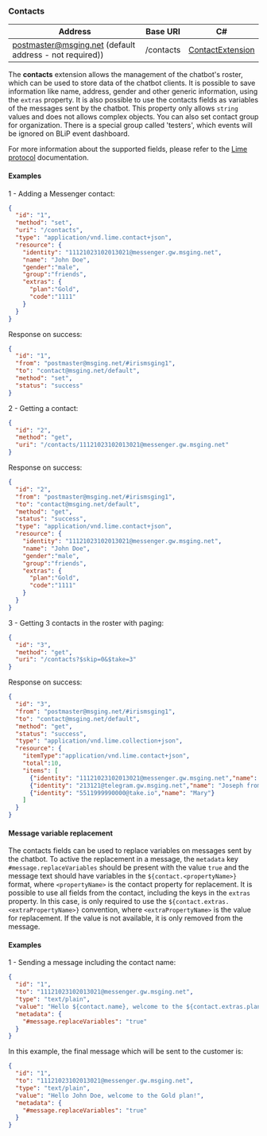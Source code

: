### Contacts
| Address               | Base URI     | C#              |
|-----------------------|--------------|-----------------|
| postmaster@msging.net (default address - not required)) | /contacts | [ContactExtension](https://github.com/takenet/messaginghub-client-csharp/blob/master/src/Takenet.MessagingHub.Client/Extensions/Contacts/ContactExtension.cs) |

The **contacts** extension allows the management of the chatbot's roster, which can be used to store data of the chatbot clients. It is possible to save information like name, address, gender and other generic information, using the `extras` property. It is also possible to use the contacts fields as variables of the messages sent by the chatbot. This property only allows `string` values and does not allows complex objects. You can also set contact group for organization. There is a special group called 'testers', which events will be ignored on BLiP event dashboard.

For more information about the supported fields, please refer to the [Lime protocol](http://limeprotocol.org/resources.html#contact) documentation.

#### Examples
1 - Adding a Messenger contact:
```json
{  
  "id": "1",
  "method": "set",
  "uri": "/contacts",
  "type": "application/vnd.lime.contact+json",
  "resource": {
    "identity": "11121023102013021@messenger.gw.msging.net",
    "name": "John Doe",
    "gender":"male",
    "group":"friends",    
    "extras": {
      "plan":"Gold",
      "code":"1111"      
    }
  }
}
```
Response on success:
```json
{
  "id": "1",
  "from": "postmaster@msging.net/#irismsging1",
  "to": "contact@msging.net/default",
  "method": "set",
  "status": "success"
}
```

2 - Getting a contact:
```json
{  
  "id": "2",
  "method": "get",
  "uri": "/contacts/11121023102013021@messenger.gw.msging.net"
}
```

Response on success:
```json
{
  "id": "2",
  "from": "postmaster@msging.net/#irismsging1",
  "to": "contact@msging.net/default",
  "method": "get",
  "status": "success",
  "type": "application/vnd.lime.contact+json",
  "resource": {
    "identity": "11121023102013021@messenger.gw.msging.net",
    "name": "John Doe",
    "gender":"male",
    "group":"friends",
    "extras": {
      "plan":"Gold",
      "code":"1111"      
    }
  }  
}
```

3 - Getting 3 contacts in the roster with paging:
```json
{  
  "id": "3",
  "method": "get",
  "uri": "/contacts?$skip=0&$take=3"
}
```
Response on success:
```json
{
  "id": "3",
  "from": "postmaster@msging.net/#irismsging1",
  "to": "contact@msging.net/default",
  "method": "get",
  "status": "success",
  "type": "application/vnd.lime.collection+json",
  "resource": {
    "itemType":"application/vnd.lime.contact+json",
    "total":10,
    "items": [
      {"identity": "11121023102013021@messenger.gw.msging.net","name": "John Doe","gender":"male", "group":"friends", "extras":{"plan":"Gold","code":"1111"}},
      {"identity": "213121@telegram.gw.msging.net","name": "Joseph from Telegram","email":"ze@gmail.com"},
      {"identity": "5511999990000@take.io","name": "Mary"}
    ]    
  }  
}
```

#### Message variable replacement

The contacts fields can be used to replace variables on messages sent by the chatbot. To active the replacement in a message, the `metadata` key `#message.replaceVariables` should be present with the value `true` and the message text should have variables in the  `${contact.<propertyName>}` format, where `<propertyName>` is the contact property for replacement. It is possible to use all fields from the contact, including the keys in the `extras` property. In this case, is only required to use the `${contact.extras.<extraPropertyName>}` convention, where `<extraPropertyName>` is the value for replacement. If the value is not available, it is only removed from the message.

#### Examples

1 - Sending a message including the contact name:
```json
{  
  "id": "1",
  "to": "11121023102013021@messenger.gw.msging.net",
  "type": "text/plain",
  "value": "Hello ${contact.name}, welcome to the ${contact.extras.plan} plan!",
  "metadata": {
    "#message.replaceVariables": "true"
  }
}
```
In this example, the final message which will be sent to the customer is:
```json
{  
  "id": "1",
  "to": "11121023102013021@messenger.gw.msging.net",
  "type": "text/plain",
  "value": "Hello John Doe, welcome to the Gold plan!",
  "metadata": {
    "#message.replaceVariables": "true"
  }
}
```
